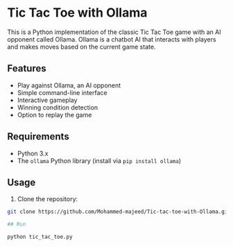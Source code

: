 # Tic Tac Toe with Ollama

This is a Python implementation of the classic Tic Tac Toe game with an AI opponent called Ollama. Ollama is a chatbot AI that interacts with players and makes moves based on the current game state.

## Features

- Play against Ollama, an AI opponent
- Simple command-line interface
- Interactive gameplay
- Winning condition detection
- Option to replay the game

## Requirements

- Python 3.x
- The `ollama` Python library (install via `pip install ollama`)

## Usage

1. Clone the repository:

```bash
git clone https://github.com/Mohammed-majeed/Tic-tac-toe-with-Ollama.git

## Run

python tic_tac_toe.py
